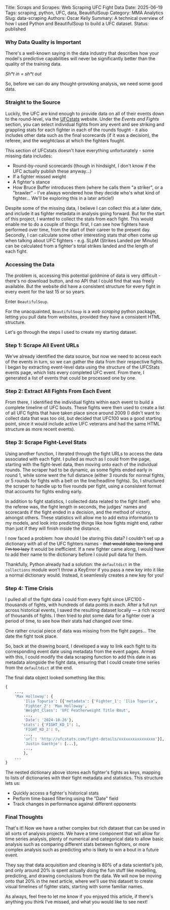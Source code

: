 Title: Scraps and Scrapes: Web Scraping UFC Fight Data
Date: 2025-06-19
Tags: scraping, python, UFC, data, BeautifulSoup
Category: MMA Analytics
Slug: data-scraping
Authors: Oscar Kelly
Summary: A technical overview of how I used Python and BeautifulSoup to build a UFC dataset.
Status: published

### Why Data Quality is Important
There's a well-known saying in the data industry that describes how your model's predictive capabilities will never be significantly better than the quality of the training data.

*Sh\*t in = sh\*t out*

So, before we can do any thought-provoking analysis, we need some good data.

### Straight to the Source
Luckily, the UFC are kind enough to provide data on all of their events down to the round-level, via the [UFCstats](http://www.ufcstats.com) website. Under the *Events and Fights* section, you can select individual fights from any event and see striking and grappling stats for each fighter in each of the rounds fought - it also includes other data such as the final scorecards (if it was a decision), the referee, and the weightclass at which the fighters fought.

This section of UFCstats doesn't have everything unfortunately - some missing data includes:

- Round-by-round scorecards (though in hindsight, I don't know if the UFC actually publish these anyway...)
- If a fighter missed weight
- A fighter's stance
- How Bruce Buffer introduces them (where he calls them "a striker", or a "brawler" - I've always wondered how they decide who's what kind of fighter... We'll be exploring this in a later article!)

Despite some of the missing data, I believe I can collect this at a later date, and include it as fighter metadata in analysis going forward. But for the start of this project, I wanted to collect the stats from each fight. This would enable me to do a couple of things: first, I can see how fighters have performed over time, from the start of their career to the present day. Secondly, I can calculate some other interesting stats that often come up when talking about UFC fighters - e.g. SLpM (Strikes Landed per Minute) can be calculated from a fighter's total strikes landed and the length of each fight.

### Accessing the Data
The problem is, accessing this potential goldmine of data is very difficult - there's no download button, and no API that I could find that was freely available. But the website did have a consistent structure for every fight in every event for the last 15 or so years.

Enter `BeautifulSoup`.

For the unacquainted, `BeautifulSoup` is a *web scraping* python package, letting you pull data from websites, provided they have a consistent HTML structure.

Let's go through the steps I used to create my starting dataset.

### Step 1: Scrape All Event URLs
We’ve already identified the data source, but now we need to access each of the events in turn, so we can gather the data from their respective fights. I began by extracting event-level data using the structure of the UFCStats events page, which lists every completed UFC event. From there, I generated a list of events that could be processed one by one.

### Step 2: Extract All Fights From Each Event
From there, I identified the individual fights within each event to build a complete timeline of UFC bouts. These fights were then used to create a list of all UFC fights that have taken place since around 2009 (I didn't want to collect data that was too old, but decided that UFC100 was a good starting point, since it would include active UFC veterans and had the same HTML structure as more recent events).

### Step 3: Scrape Fight-Level Stats
Using another function, I iterated through the fight URLs to access the data associated with each fight. I pulled as much as I could from the page, starting with the fight-level data, then moving onto each of the individual rounds. The scraper had to be dynamic, as some fights ended early in round 1, while some went the full distance (either 3 rounds for normal fights, or 5 rounds for fights with a belt on the line/headline fights). So, I structured the scraper to handle up to five rounds per fight, using a consistent format that accounts for fights ending early.

In addition to fight statistics, I collected data related to the fight itself: who the referee was, the fight length in seconds, the judges' names and scorecards if the fight ended in a decision, and the method of victory, amongst others. These statistics will allow me to add extra information to my models, and look into predicting things like how fights might end, rather than just if they will finish inside the distance.

I now faced a problem: how should I be storing this data? I couldn't set up a dictionary with all of the UFC fighters names - ~~that would take too long and I'm too lazy~~ it would be inefficient. If a new fighter came along, I would have to add their name to the dictionary before I could pull data for them.

Thankfully, Python already had a solution: the `defaultdict` in the `collections` module won't throw a KeyError if you pass a new key into it like a normal dictionary would. Instead, it seamlessly creates a new key for you!

### Step 4: Time Crisis
I pulled all of the fight data I could from every fight since UFC100 - thousands of fights, with hundreds of data points in each. After a full run across historical events, I saved the resulting dataset locally — a rich record of thousands of fights. I then tried to plot some data for a fighter over a period of time, to see how their stats had changed over time.

One rather crucial piece of data was missing from the fight pages... The date the fight took place.

So, back at the drawing board, I developed a way to link each fight to its corresponding event date using metadata from the event pages. Armed with this, I could modify the data scraping function to add this date in as metadata alongside the fight data, ensuring that I could create time series from the `defaultdict` at the end.

The final data object looked something like this:

```python
{
    ...,
    'Max Holloway': {
        'Ilia Topuria': [{'metadata': {'Fighter_1': 'Ilia Topuria',
        'Fighter_2': 'Max Holloway',
        'Weight_Class': 'UFC Featherweight Title Bout',
        ...,
        'Date': '2024-10-26'},
       'stats': {'FIGHT_KD_1': 1,
        'FIGHT_KD_2': 0,
        ...,
        'url': 'http://ufcstats.com/fight-details/xxxxxxxxxxxxxxxx'}],
        'Justin Gaethje': [...],
        ...,
        },
    ...
}
```

The nested dictionary above stores each fighter's fights as keys, mapping to lists of dictionaries with their fight metadata and statistics. This structure lets us:

- Quickly access a fighter's historical stats
- Perform time-based filtering using the "Date" field
- Track changes in performance against different opponents

### Final Thoughts

That's it! Now we have a rather complex but rich dataset that can be used in all sorts of analysis projects. We have a time component that will allow for time series analysis, plenty of numerical and categorical data to allow basic analysis such as comparing different stats between fighters, or more complex analysis such as predicting who is likely to win a bout in a future event.

They say that data acquisition and cleaning is 80% of a data scientist's job, and only around 20% is spent actually doing the fun stuff like modelling, predicting, and drawing conclusions from the data. We will now be moving onto that 20% in the next article, where we'll use this dataset to create visual timelines of fighter stats, starting with some familiar names.

As always, feel free to let me know if you enjoyed this article, if there's anything you think I've missed, and what you would like to see next!